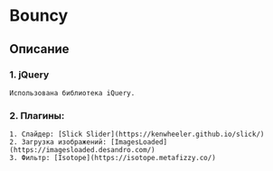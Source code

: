 # Bouncy
## Описание

### 1. jQuery
	Использована библиотека iQuery.

### 2. Плагины:
	1. Слайдер: [Slick Slider](https://kenwheeler.github.io/slick/)
	2. Загрузка изображений: [ImagesLoaded](https://imagesloaded.desandro.com/)
	3. Фильтр: [Isotope](https://isotope.metafizzy.co/)